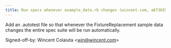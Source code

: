 ```yaml
---
title: Run specs whenever example_data.rb changes (wincent.com, a673655)
---
```


Add an .autotest file so that whenever the FixtureReplacement sample data changes the entire spec suite will be run automatically.

Signed-off-by: Wincent Colaiuta &lt;win@wincent.com&gt;
